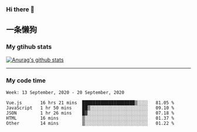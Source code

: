 ### Hi there 👋

## 一条懒狗
<!--
**kiss-me-quickly/kiss-me-quickly** is a ✨ _special_ ✨ repository because its `README.md` (this file) appears on your GitHub profile.

Here are some ideas to get you started:

- 🔭 I’m currently working on ...
- 🌱 I’m currently learning ...
- 👯 I’m looking to collaborate on ...
- 🤔 I’m looking for help with ...
- 💬 Ask me about ...
- 📫 How to reach me: ...
- 😄 Pronouns: ...
- ⚡ Fun fact: ...
-->


### My gtihub stats

[![Anurag's github stats](https://github-readme-stats.vercel.app/api?username=kiss-me-quickly)](https://github.com/anuraghazra/github-readme-stats)

***

### My code time

<!--START_SECTION:waka-->
```text
Week: 13 September, 2020 - 20 September, 2020

Vue.js       16 hrs 21 mins  ████████████████████▒░░░░   81.05 % 
JavaScript   1 hr 50 mins    ██▒░░░░░░░░░░░░░░░░░░░░░░   09.10 % 
JSON         1 hr 26 mins    █▓░░░░░░░░░░░░░░░░░░░░░░░   07.18 % 
HTML         16 mins         ▒░░░░░░░░░░░░░░░░░░░░░░░░   01.37 % 
Other        14 mins         ▒░░░░░░░░░░░░░░░░░░░░░░░░   01.22 % 
```
<!--END_SECTION:waka-->
